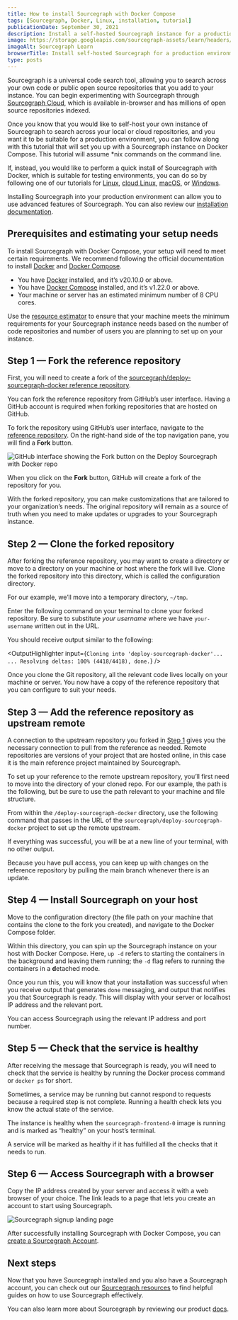 ```yaml
---
title: How to install Sourcegraph with Docker Compose
tags: [Sourcegraph, Docker, Linux, installation, tutorial]
publicationDate: September 30, 2021
description: Install a self-hosted Sourcegraph instance for a production environment to search all of your code
image: https://storage.googleapis.com/sourcegraph-assets/learn/headers/sourcegraph-learn-10.png
imageAlt: Sourcegraph Learn
browserTitle: Install self-hosted Sourcegraph for a production environment
type: posts
---
```


Sourcegraph is a universal code search tool, allowing you to search across your own code or public open source repositories that you add to your instance. You can begin experimenting with Sourcegraph through [Sourcegraph Cloud](https://sourcegraph.com/search), which is available in-browser and has millions of open source repositories indexed.

Once you know that you would like to self-host your own instance of Sourcegraph to search across your local or cloud repositories, and you want it to be suitable for a production environment, you can follow along with this tutorial that will set you up with a Sourcegraph instance on Docker Compose. This tutorial will assume *nix commands on the command line. 

If, instead, you would like to perform a quick install of Sourcegraph with Docker, which is suitable for testing environments, you can do so by following one of our tutorials for [Linux](https://learn.sourcegraph.com/how-to-install-sourcegraph-on-linux-with-docker), [cloud Linux](https://learn.sourcegraph.com/how-to-install-sourcegraph-with-docker-on-a-linux-cloud-server), [macOS](https://learn.sourcegraph.com/how-to-install-sourcegraph-on-mac-with-docker), or [Windows](https://learn.sourcegraph.com/how-to-install-sourcegraph-on-windows-with-docker).

Installing Sourcegraph into your production environment can allow you to use advanced features of Sourcegraph. You can also review our [installation documentation](https://docs.sourcegraph.com/admin/install).

## Prerequisites and estimating your setup needs

To install Sourcegraph with Docker Compose, your setup will need to meet certain requirements. We recommend following the official documentation to install [Docker](https://docs.docker.com/engine/install/) and [Docker Compose](https://docs.docker.com/compose/install/).

* You have [Docker](https://docs.docker.com/engine/install/) installed, and it’s v20.10.0 or above. 
* You have [Docker Compose](https://docs.docker.com/compose/install/) installed, and it’s v1.22.0 or above.
* Your machine or server has an estimated minimum number of 8 CPU cores.

Use the [resource estimator](https://docs.sourcegraph.com/admin/install/resource_estimator) to ensure that your machine meets the minimum requirements for your Sourcegraph instance needs based on the number of code repositories and number of users you are planning to set up on your instance. 

## Step 1 — Fork the reference repository

First, you will need to create a fork of the [sourcegraph/deploy-sourcegraph-docker reference repository](https://github.com/sourcegraph/deploy-sourcegraph-docker/).

You can fork the reference repository from GitHub’s user interface. Having a GitHub account is required when forking repositories that are hosted on GitHub.

To fork the repository using GitHub’s user interface, navigate to the [reference repository](https://github.com/sourcegraph/deploy-sourcegraph-docker/). On the right-hand side of the top navigation pane, you will find a **Fork** button.

![GitHub interface showing the Fork button on the Deploy Sourcegraph with Docker repo](https://storage.googleapis.com/sourcegraph-assets/learn/tutorial-images/fork-deploy-sourcegraph-docker-repo.png)

When you click on the **Fork** button, GitHub will create a fork of the repository for you.

With the forked repository, you can make customizations that are tailored to your organization’s needs. The original repository will remain as a source of truth when you need to make updates or upgrades to your Sourcegraph instance.


## Step 2 — Clone the forked repository

After forking the reference repository, you may want to create a directory or move to a directory on your machine or host where the fork will live. Clone the forked repository into this directory, which is called the configuration directory.

For our example, we’ll move into a temporary directory, `~/tmp`.

<Highlighter
input='cd ~/tmp'
language='bash'
/>

Enter the following command on your terminal to clone your forked repository. Be sure to substitute _your username_ where we have `your-username` written out in the URL.

<Highlighter
input='git clone https://github.com/your_username/deploy-sourcegraph-docker/'
language='bash'
/>

You should receive output similar to the following:

<OutputHighlighter
input={`Cloning into 'deploy-sourcegraph-docker'...
...
Resolving deltas: 100% (4418/4418), done.`}
/>

Once you clone the Git repository, all the relevant code lives locally on your machine or server. You now have a copy of the reference repository that you can configure to suit your needs.


## Step 3 — Add the reference repository as upstream remote

A connection to the upstream repository you forked in [Step 1](#step-1--fork-the-reference-repository) gives you the necessary connection to pull from the reference as needed. Remote repositories are versions of your project that are hosted online, in this case it is the main reference project maintained by Sourcegraph.

To set up your reference to the remote upstream repository, you’ll first need to move into the directory of your cloned repo. For our example, the path is the following, but be sure to use the path relevant to your machine and file structure. 

<Highlighter
input='cd ~/tmp/deploy-sourcegraph-docker/'
language='bash'
/>

From within the `/deploy-sourcegraph-docker` directory, use the following command that passes in the URL of the `sourcegraph/deploy-sourcegraph-docker` project to set up the remote upstream. 

<Highlighter
input='git remote add upstream https://github.com/sourcegraph/deploy-sourcegraph-docker'
language='bash'
/>


If everything was successful, you will be at a new line of your terminal, with no other output.

Because you have pull access, you can keep up with changes on the reference repository by pulling the main branch whenever there is an update.

## Step 4 — Install Sourcegraph on your host

Move to the configuration directory (the file path on your machine that contains the clone to the fork you created), and navigate to the Docker Compose folder.

<Highlighter
input='cd ~/tmp/deploy-sourcegraph-docker/docker-compose'
language='bash'
/>

Within this directory, you can spin up the Sourcegraph instance on your host with Docker Compose. Here, `up -d` refers to starting the containers in the background and leaving them running; the `-d` flag refers to running the containers in a **d**etached mode.

<Highlighter
input='sudo docker-compose up -d'
language='bash'
/>

Once you run this, you will know that your installation was successful when you receive output that generates `done` messaging, and output that notifies you that Sourcegraph is ready. This will display with your server or localhost IP address and the relevant port.


<OutputHighlighter
input='Sourcegraph is ready at: [an-address-and-port-created-by-your-server]'
matcher='an-address-and-port-created-by-your-server'
/>

You can access Sourcegraph using the relevant IP address and port number. 

## Step 5 — Check that the service is healthy

After receiving the message that Sourcegraph is ready, you will need to check that the service is healthy by running the Docker process command or `docker ps` for short.

Sometimes, a service may be running but cannot respond to requests because a required step is not complete. Running a health check lets you know the actual state of the service.

<Highlighter
input='docker ps'
language='bash'
/>

The instance is healthy when the `sourcegraph-frontend-0` image is running and is marked as “healthy” on your host’s terminal.

<OutputHighlighter
input='[your-container-id]  sourcegraph-frontend-0  "/sbin/tini -- /usr/…"  Up 20 minutes(healthy)'
matcher='your-container-id'
/>

A service will be marked as healthy if it has fulfilled all the checks that it needs to run.

## Step 6 — Access Sourcegraph with a browser

Copy the IP address created by your server and access it with a web browser of your choice. The link leads to a page that lets you create an account to start using Sourcegraph.

![Sourcegraph signup landing page](https://storage.googleapis.com/sourcegraph-assets/learn/tutorial-images/sourcegraph-docker-compose-signup.png)

After successfully installing Sourcegraph with Docker Compose, you can [create a Sourcegraph Account](https://learn.sourcegraph.com/how-to-create-a-self-hosted-sourcegraph-account).

## Next steps

Now that you have Sourcegraph installed and you also have a Sourcegraph account, you can check out our [Sourcegraph resources](https://learn.sourcegraph.com/tags/sourcegraph) to find helpful guides on how to use Sourcegraph effectively. 

You can also learn more about Sourcegraph by reviewing our product [docs](https://docs.sourcegraph.com/).
